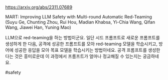 https://arxiv.org/abs/2311.07689

MART: Improving LLM Safety with Multi-round Automatic Red-Teaming (Suyu Ge, Chunting Zhou, Rui Hou, Madian Khabsa, Yi-Chia Wang, Qifan Wang, Jiawei Han, Yuning Mao)

LLM으로 red-teaming을 하는 방법이군요. 일단 시드 프롬프트로 새로운 프롬프트를 생성하게 한 다음, 공격에 성공한 프롬프트를 모아 red-teaming 모델을 학습시키고, 방어에 성공한 응답을 모아 목표 모델을 학습시키는 방법이네요. 공격 프롬프트를 생성한다는 것은 흥미로운데 이 과정에서 프롬프트가 얼마나 정교해질 수 있는지는 궁금하네요.

#safety 